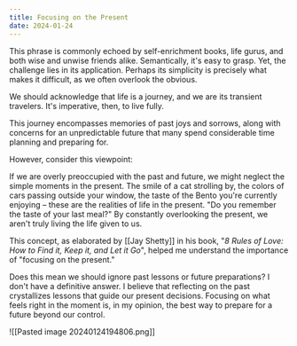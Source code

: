 ```yaml
---
title: Focusing on the Present
date: 2024-01-24
---
```


This phrase is commonly echoed by self-enrichment books, life gurus, and both wise and unwise friends alike. Semantically, it's easy to grasp. Yet, the challenge lies in its application. Perhaps its simplicity is precisely what makes it difficult, as we often overlook the obvious.

We should acknowledge that life is a journey, and we are its transient travelers. It's imperative, then, to live fully.

This journey encompasses memories of past joys and sorrows, along with concerns for an unpredictable future that many spend considerable time planning and preparing for.


However, consider this viewpoint: 

If we are overly preoccupied with the past and future, we might neglect the simple moments in the present. The smile of a cat strolling by, the colors of cars passing outside your window, the taste of the Bento you're currently enjoying – these are the realities of life in the present. "Do you remember the taste of your last meal?" By constantly overlooking the present, we aren't truly living the life given to us.

This concept, as elaborated by [[Jay Shetty]] in his book, "_8 Rules of Love: How to Find it, Keep it, and Let it Go_", helped me understand the importance of "focusing on the present."

Does this mean we should ignore past lessons or future preparations? I don't have a definitive answer. I believe that reflecting on the past crystallizes lessons that guide our present decisions. Focusing on what feels right in the moment is, in my opinion, the best way to prepare for a future beyond our control.

![[Pasted image 20240124194806.png]]